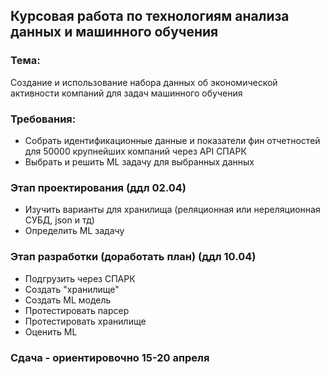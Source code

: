 ## Курсовая работа по технологиям анализа данных и машинного обучения

### Тема: 
Создание и использование набора данных об экономической активности компаний для задач машинного обучения

### Требования:
- Собрать идентификационные данные и показатели фин отчетностей для 50000 крупнейших компаний через API  СПАРК 
- Выбрать и решить ML задачу для выбранных данных 

### Этап проектирования (ддл 02.04)
- Изучить варианты для хранилища (реляционная или нереляционная СУБД, json и тд) 
- Определить ML задачу 

### Этап разработки (доработать план) (ддл 10.04)
- Подгрузить через СПАРК
- Создать "хранилище"
- Создать ML модель
- Протестировать парсер
- Протестировать хранилище
- Оценить ML

### Сдача - ориентировочно 15-20 апреля
